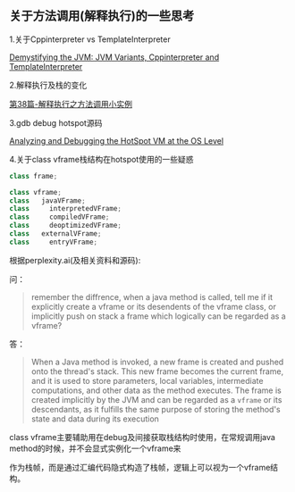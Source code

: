 ## 关于方法调用(解释执行)的一些思考

1.关于Cppinterpreter vs TemplateInterpreter

[Demystifying the JVM: JVM Variants, Cppinterpreter and TemplateInterpreter](https://metebalci.com/blog/demystifying-the-jvm-jvm-variants-cppinterpreter-and-templateinterpreter/)

2.解释执行及栈的变化

[第38篇-解释执行之方法调用小实例](https://www.cnblogs.com/mazhimazhi/p/15523953.html)

3.gdb debug hotspot源码

[Analyzing and Debugging the HotSpot VM at the OS Level](https://www.progdoc.de/papers/JavaOne2014/javaone2014_con3138.html)

4.关于class vframe栈结构在hotspot使用的一些疑惑

```c++
class frame;

class vframe;
class   javaVFrame;
class     interpretedVFrame;
class     compiledVFrame;
class     deoptimizedVFrame;
class   externalVFrame;
class     entryVFrame;
```

根据perplexity.ai(及相关资料和源码):

问：

>remember the diffrence, when a java method is called,  tell me if it explicitly create a vframe or its desendents of the vframe class, or implicitly push on stack a frame which logically can be regarded as a vframe?

答：

> When a Java method is invoked, a new frame is created and pushed onto the thread's stack. This new frame becomes the current frame, and it is used to store parameters, local variables, intermediate computations, and other data as the method executes. The frame is created implicitly by the JVM and can be regarded as a `vframe` or its descendants, as it fulfills the same purpose of storing the method's state and data during its execution

class vframe主要辅助用在debug及间接获取栈结构时使用，在常规调用java method的时候，并不会显式实例化一个vframe来

作为栈帧，而是通过汇编代码隐式构造了栈帧，逻辑上可以视为一个vframe结构。
